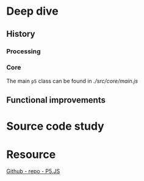 # Deep dive
## History
### Processing
### Core
The main ```p5``` class can be found in *./src/core/main.js*
## Functional improvements

# Source code study

# Resource
[Github - repo - P5.JS](https://github.com/processing/p5.js/)